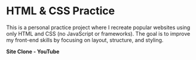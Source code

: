 # HTML & CSS Practice

This is a personal practice project where I recreate popular websites using only HTML and CSS (no JavaScript or frameworks). The goal is to improve my front-end skills by focusing on layout, structure, and styling.

**Site Clone - YouTube**